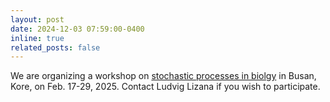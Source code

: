 ```yaml
---
layout: post
date: 2024-12-03 07:59:00-0400
inline: true
related_posts: false
---
```


We are organizing a workshop on [stochastic processes in biolgy](https://sites.google.com/inha.ac.kr/meew2025) in Busan, Kore, on Feb. 17-29, 2025. Contact Ludvig Lizana if you wish to participate.
